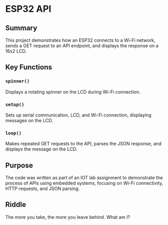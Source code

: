 # ESP32 API 

## Summary
This project demonstrates how an ESP32 connects to a Wi-Fi network, sends a GET request to an API endpoint, and displays the response on a 16x2 LCD. 

## Key Functions

### `spinner()`
Displays a rotating spinner on the LCD during Wi-Fi connection.

### `setup()`
Sets up serial communication, LCD, and Wi-Fi connection, displaying messages on the LCD.

### `loop()`
Makes repeated GET requests to the API, parses the JSON response, and displays the message on the LCD.

## Purpose
The code was written as part of an IOT lab assignment to demonstrate the process of APIs using embedded systems, focusing on Wi-Fi connectivity, HTTP requests, and JSON parsing.

## Riddle
The more you take, the more you leave behind. What am I?
